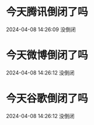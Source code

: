 # 今天腾讯倒闭了吗

2024-04-08 14:26:09 没倒闭

# 今天微博倒闭了吗

2024-04-08 14:26:12 没倒闭

# 今天谷歌倒闭了吗

2024-04-08 14:26:12 没倒闭

